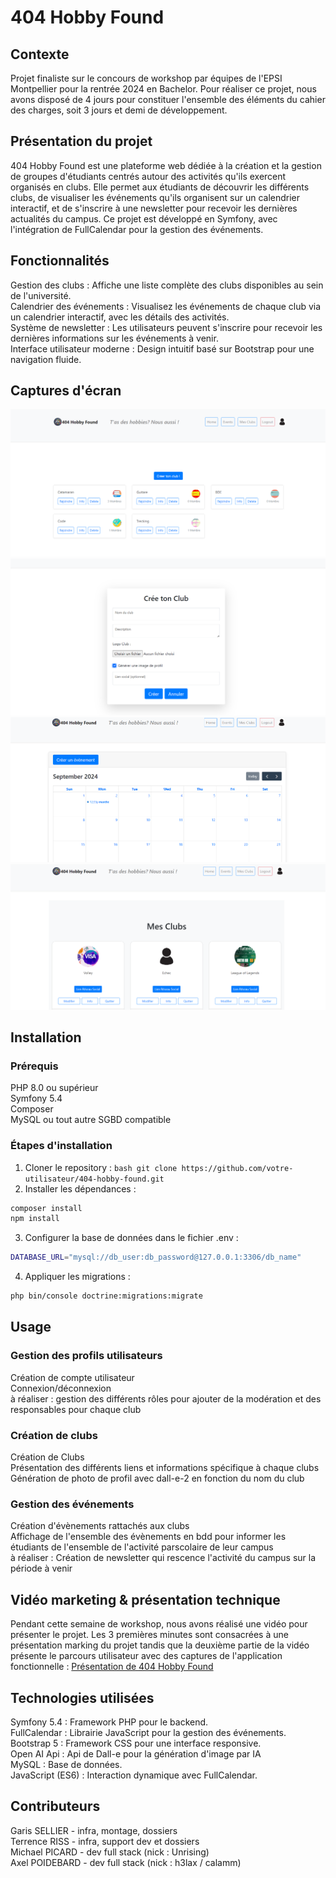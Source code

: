 # 404 Hobby Found

## Contexte
Projet finaliste sur le concours de workshop par équipes de l'EPSI Montpellier pour la rentrée 2024 en Bachelor. Pour réaliser ce projet, nous avons disposé de 4 jours pour constituer l'ensemble des éléments du cahier des charges, soit 3 jours et demi de développement. 

## Présentation du projet
404 Hobby Found est une plateforme web dédiée à la création et la gestion de groupes d'étudiants centrés autour des activités qu'ils exercent organisés en clubs. Elle permet aux étudiants de découvrir les différents clubs, de visualiser les événements qu'ils organisent sur un calendrier interactif, et de s'inscrire à une newsletter pour recevoir les dernières actualités du campus. Ce projet est développé en Symfony, avec l'intégration de FullCalendar pour la gestion des événements.

## Fonctionnalités
Gestion des clubs : Affiche une liste complète des clubs disponibles au sein de l'université.<br>
Calendrier des événements : Visualisez les événements de chaque club via un calendrier interactif, avec les détails des activités.<br>
Système de newsletter : Les utilisateurs peuvent s'inscrire pour recevoir les dernières informations sur les événements à venir.<br>
Interface utilisateur moderne : Design intuitif basé sur Bootstrap pour une navigation fluide.

## Captures d'écran
![Accueil](public/img/captures/accueil.png)<br>
![Création de club](public/img/captures/Crea_club.png)<br>
![Evenements](public/img/captures/Evenements.png)<br>
![Mes clubs](public/img/captures/Mes_clubs.png)

## Installation
### Prérequis
PHP 8.0 ou supérieur<br>
Symfony 5.4<br>
Composer<br>
MySQL ou tout autre SGBD compatible
### Étapes d'installation
1. Cloner le repository : 
```bash git clone https://github.com/votre-utilisateur/404-hobby-found.git```
2. Installer les dépendances :
```bash
composer install
npm install
```
3. Configurer la base de données dans le fichier .env :
```bash
DATABASE_URL="mysql://db_user:db_password@127.0.0.1:3306/db_name"
```
4. Appliquer les migrations :
```bash
php bin/console doctrine:migrations:migrate
```

## Usage
### Gestion des profils utilisateurs
Création de compte utilisateur<br>
Connexion/déconnexion<br>
à réaliser : gestion des différents rôles pour ajouter de la modération et des responsables pour chaque club
### Création de clubs
Création de Clubs<br>
Présentation des différents liens et informations spécifique à chaque clubs<br>
Génération de photo de profil avec dall-e-2 en fonction du nom du club
### Gestion des événements
Création d'évènements rattachés aux clubs<br>
Affichage de l'ensemble des évènements en bdd pour informer les étudiants de l'ensemble de l'activité parscolaire de leur campus<br>
à réaliser : Création de newsletter qui rescence l'activité du campus sur la période à venir

## Vidéo marketing & présentation technique
Pendant cette semaine de workshop, nous avons réalisé une vidéo pour présenter le projet. Les 3 premières minutes sont consacrées à une présentation marking du projet tandis que la deuxième partie de la vidéo présente le parcours utilisateur avec des captures de l'application fonctionnelle : [Présentation de 404 Hobby Found](https://youtu.be/c667akO-25o)

## Technologies utilisées
Symfony 5.4 : Framework PHP pour le backend.<br>
FullCalendar : Librairie JavaScript pour la gestion des événements.<br>
Bootstrap 5 : Framework CSS pour une interface responsive.<br>
Open AI Api : Api de Dall-e pour la génération d'image par IA<br>
MySQL : Base de données.<br>
JavaScript (ES6) : Interaction dynamique avec FullCalendar.

## Contributeurs
Garis SELLIER - infra, montage, dossiers<br>
Terrence RISS - infra, support dev et dossiers<br>
Michael PICARD - dev full stack (nick : Unrising)<br>
Axel POIDEBARD - dev full stack (nick : h3lax / calamm)
